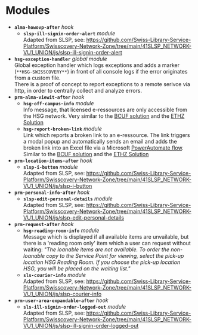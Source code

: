 # Modules
* **`alma-howovp-after`** *hook*
	* **`slsp-ill-signin-order-alert`** *module*\
	Adapted from SLSP, see: https://github.com/Swiss-Library-Service-Platform/Swisscovery-Network-Zone/tree/main/41SLSP_NETWORK-VU1_UNION/js/slsp-ill-signin-order-alert
* **`hsg-exception-handler`** *global module*\
Global exception handler which logs exceptions and adds a marker (`**HSG-SWISSCOVERY**`) in front of all console logs if the error originates from a custom file.\
There is a proof of concept to report exceptions to a remote serivce via http, in order to centrally collect and analyze errors.
* **`prm-alma-viewit-after`** *hook*
	* **`hsg-off-campus-info`** *module*\
	Info message, that licensed e-ressources are only accessible from the HSG network. Very similar to the [BCUF solution](https://github.com/BCUF/bcufr-primo-views/tree/master/41SLSP_BCUFR-DFR/js/modules/prm-alma-viewit-after/bcu-off-campus) and the [ETHZ Solution](https://gitlab.com/ethlibrary/slsp/customization-eth-view/-/tree/master/js/modules/prm-alma-delivery-after/eth-fullview-offcampus-warning)
	* **`hsg-report-broken-link`** *module* \
	Link which reports a broken link to an e-ressource. The link triggers a modal popup and automatically sends an email and adds the broken link into an Excel file via a Microsoft [PowerAutomate flow](https://emea.flow.microsoft.com/manage/environments/Default-a7262e59-1b56-4f5a-a412-6f07181f48ee/flows/f2987d08-631f-4e91-a320-318b0793d158/details). Similar to the [BCUF solution](https://github.com/BCUF/bcufr-primo-views/tree/master/41SLSP_BCUFR-DFR/js/modules/prm-alma-viewit-after/bcu-online-feedback) and the [ETHZ Solution](https://gitlab.com/ethlibrary/slsp/customization-eth-view/-/tree/master/js/modules/prm-alma-delivery-after/eth-online-feedback-mail)
* **`prm-location-items-after`** *hook*	
  * **`slsp-i-button`** *module*\
  Adapted from SLSP, see: https://github.com/Swiss-Library-Service-Platform/Swisscovery-Network-Zone/tree/main/41SLSP_NETWORK-VU1_UNION/js/slsp-i-button
* **`prm-personal-info-after`** *hook*
  * **`slsp-edit-personal-details`** *module*\
	Adapted from SLSP, see: https://github.com/Swiss-Library-Service-Platform/Swisscovery-Network-Zone/tree/main/41SLSP_NETWORK-VU1_UNION/js/slsp-edit-personal-details
* **`prm-request-after`** *hook*
	* **`hsg-reading-room-info`** *module*\
	Message which is displayed if all available items are unvailable, but there is a 'reading room only' item which a user can request without waiting: *"The loanable items are not available. To order the non-loanable copy to the Service Point for viewing, select the pick-up location HSG Reading Room. If you choose the pick-up location HSG, you will be placed on the waiting list."*
	* **`sls-courier-info`** *module*\
	Adapted from SLSP, see: https://github.com/Swiss-Library-Service-Platform/Swisscovery-Network-Zone/tree/main/41SLSP_NETWORK-VU1_UNION/js/slsp-courier-info 
* **`prm-user-area-expandable-after`** *hook*
  * **`sls-ill-signin-order-logged-out`** *module*\
	Adapted from SLSP, see: https://github.com/Swiss-Library-Service-Platform/Swisscovery-Network-Zone/tree/main/41SLSP_NETWORK-VU1_UNION/js/slsp-ill-signin-order-logged-out 	
